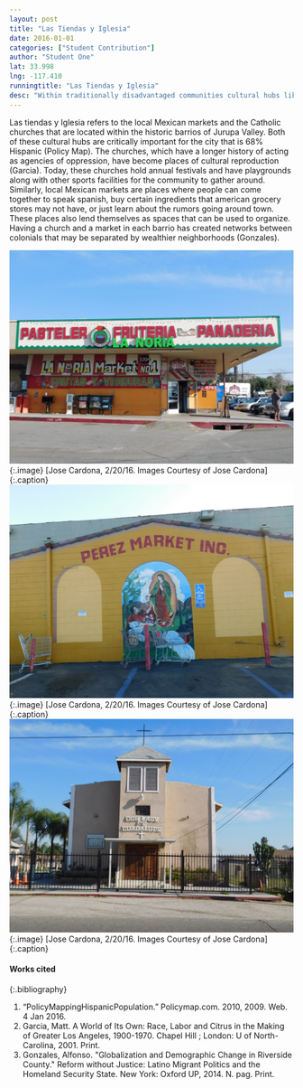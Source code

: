 ```yaml
---
layout: post
title: "Las Tiendas y Iglesia"
date: 2016-01-01
categories: ["Student Contribution"]
author: "Student One"
lat: 33.998
lng: -117.410
runningtitle: "Las Tiendas y Iglesia"
desc: "Within traditionally disadvantaged communities cultural hubs like small markets and churches are critical in uniting the community."
---
```

Las tiendas y Iglesia refers to the local Mexican markets and the Catholic churches that are located within the historic barrios of Jurupa Valley. Both of these cultural hubs are critically important for the city that is 68% Hispanic (Policy Map). The churches, which have a longer history of acting as agencies of oppression, have become places of cultural reproduction (Garcia). Today, these churches hold annual festivals and have playgrounds along with other sports facilities for the community to gather around. Similarly, local Mexican markets are places where people can come together to speak spanish, buy certain ingredients that american grocery stores may not have, or just learn about the rumors going around town. These places also lend themselves as spaces that can be used to organize. Having a church and a market in each barrio has created networks between colonials that may be separated by wealthier neighborhoods (Gonzales).

![Image 1](images/LasTiendas_1.jpg) 
{:.image}
[Jose Cardona, 2/20/16. Images Courtesy of Jose Cardona] 
{:.caption}
![Image 2](images/LasTiendas_2.jpg) 
{:.image}
[Jose Cardona, 2/20/16. Images Courtesy of Jose Cardona] 
{:.caption}
![Image 3](images/LasTiendas_3.jpg)
{:.image}
[Jose Cardona, 2/20/16. Images Courtesy of Jose Cardona] 
{:.caption}

#### Works cited
{:.bibliography}
1. “PolicyMappingHispanicPopulation.” Policymap.com. 2010, 2009. Web. 4 Jan 2016.
2. Garcia, Matt. A World of Its Own: Race, Labor and Citrus in the Making of Greater Los Angeles, 1900-1970. Chapel Hill ; London: U of North-Carolina, 2001. Print.
3. Gonzales, Alfonso. "Globalization and Demographic Change in Riverside County." Reform without Justice: Latino Migrant Politics and the Homeland Security State. New York: Oxford UP, 2014. N. pag. Print.
